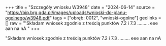 +++
title = "Szczegóły wniosku W3948"
date = "2024-06-14"
source = "https://bip.brg.gda.pl/images/uploads/wnioski-do-planu-ogolnego/w3948.pdf"
tags = ["obręb: 0012", "wnioski-ogolne"]
geolinks = []
raw = "'Składam wniosek zgodnie z treścią punktów 7.2 i 7.3 ......... eee aan na nA "
+++

"Składam wniosek zgodnie z treścią punktów 7.2 i 7.3 ......... eee aan na nA



